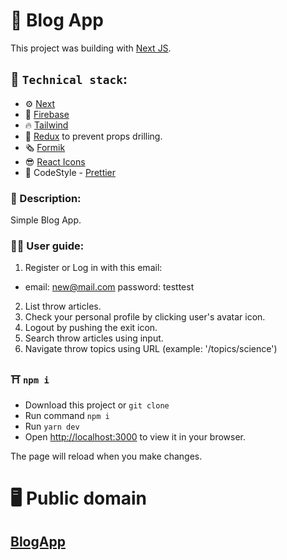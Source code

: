 # :briefcase: Blog App

This project was building with [Next JS](https://nextjs.org/).

## :rocket: `Technical stack`:

- :gear: [Next](https://nextjs.org/)
- :octopus: [Firebase](https://firebase.google.com/)
- :fire: [Tailwind](https://tailwindcss.com/)
- :rabbit: [Redux](https://redux.js.org/) to prevent props drilling.
- :newspaper_roll: [Formik](https://formik.org/)
- :sunglasses: [React Icons](https://react-icons.github.io/react-icons/)
- :rabbit: CodeStyle - [Prettier](https://prettier.io/)

### :scroll: Description:

Simple Blog App.

### :astronaut: User guide:

1. Register or Log in with this email:

- email: new@mail.com password: testtest

2. List throw articles.
3. Check your personal profile by clicking user's avatar icon.
4. Logout by pushing the exit icon.
5. Search throw articles using input.
6. Navigate throw topics using URL (example: '/topics/science')

### :shinto_shrine: `npm i`

- Download this project or `git clone`
- Run command `npm i`
- Run `yarn dev`
- Open [http://localhost:3000](http://localhost:3000) to view it in your browser.

The page will reload when you make changes.

# :desktop_computer: Public domain

## [BlogApp](https://blog-firebase-rho.vercel.app/)
